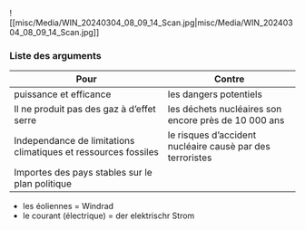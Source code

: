 ![[misc/Media/WIN_20240304_08_09_14_Scan.jpg|misc/Media/WIN_20240304_08_09_14_Scan.jpg]]

### Liste des arguments 


| Pour                                                           | Contre                                                    |
| -------------------------------------------------------------- | --------------------------------------------------------- |
| puissance et efficance                                         | les dangers potentiels                                    |
| Il ne produit pas des gaz à d’effet serre                      | les déchets nucléaires son encore près de 10 000 ans      |
| Independance de limitations climatiques et ressources fossiles | le risques d’accident nucléaire causè par des terroristes |
| Importes des pays stables sur le plan politique                |                                                           |
- les éoliennes = Windrad
- le courant (électrique) = der elektrischr Strom 


